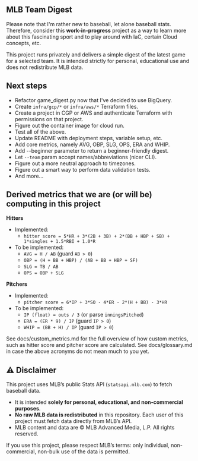 ## MLB Team Digest

Please note that I'm rather new to baseball, let alone baseball stats. Therefore, consider this **work-in-progress** project as a way to learn more about this fascinating sport and to play around with IaC, certain Cloud concepts, etc.

This project runs privately and delivers a simple digest of the latest game for a selected team. It is intended strictly for personal, educational use and does not redistribute MLB data.

## Next steps

- Refactor game_digest.py now that I've decided to use BigQuery.
- Create `infra/gcp/*` or `infra/aws/*` Terraform files.
- Create a project in CGP or AWS and authenticate Terraform with permissions on that project.
- Figure out the container image for cloud run.
- Test all of the above.
- Update README with deployment steps, variable setup, etc.
- Add core metrics, namely AVG, OBP, SLG, OPS, ERA and WHIP.
- Add --beginner parameter to return a beginner-friendly digest.
- Let `--team` param accept names/abbreviations (nicer CLI).
- Figure out a more neutral approach to timezones.
- Figure out a smart way to perform data validation tests.
- And more...

## Derived metrics that we are (or will be) computing in this project

**Hitters**

- Implemented:
  - `hitter score = 5*HR + 3*(2B + 3B) + 2*(BB + HBP + SB) + 1*singles + 1.5*RBI + 1.0*R`
- To be implemented:
  - `AVG = H / AB` (guard `AB > 0`)
  - `OBP = (H + BB + HBP) / (AB + BB + HBP + SF)`
  - `SLG = TB / AB`
  - `OPS = OBP + SLG`

**Pitchers**

- Implemented:
  - `pitcher score = 6*IP + 3*SO - 4*ER - 2*(H + BB) - 3*HR`
- To be implemented:
  - `IP (float) = outs / 3` (or parse `inningsPitched`)
  - `ERA = (ER * 9) / IP` (guard `IP > 0`)
  - `WHIP = (BB + H) / IP` (guard `IP > 0`)

See docs/custom_metrics.md for the full overview of how custom metrics, such as hitter score and pitcher score are calculated.
See docs/glossary.md in case the above acronyms do not mean much to you yet.

## ⚠️ Disclaimer

This project uses MLB’s public Stats API (`statsapi.mlb.com`) to fetch baseball data.

- It is intended **solely for personal, educational, and non-commercial purposes**.
- **No raw MLB data is redistributed** in this repository. Each user of this project must fetch data directly from MLB’s API.
- MLB content and data are © MLB Advanced Media, L.P. All rights reserved.

If you use this project, please respect MLB’s terms: only individual, non-commercial, non-bulk use of the data is permitted.
